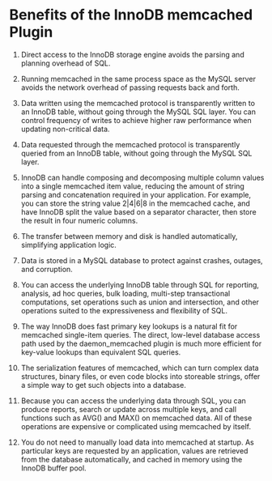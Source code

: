 # Benefits of the InnoDB memcached Plugin

1. Direct access to the InnoDB storage engine avoids the parsing and planning overhead of SQL.

2. Running memcached in the same process space as the MySQL server avoids the network overhead of passing requests back and forth.

3. Data written using the memcached protocol is transparently written to an InnoDB table, without going through the MySQL SQL layer. You can control frequency of writes to achieve higher raw performance when updating non-critical data.

4. Data requested through the memcached protocol is transparently queried from an InnoDB table, without going through the MySQL SQL layer.

5. InnoDB can handle composing and decomposing multiple column values into a single memcached item value, reducing the amount of string parsing and concatenation required in your application. For example, you can store the string value 2|4|6|8 in the memcached cache, and have InnoDB split the value based on a separator character, then store the result in four numeric columns.

6. The transfer between memory and disk is handled automatically, simplifying application logic.

7. Data is stored in a MySQL database to protect against crashes, outages, and corruption.

8. You can access the underlying InnoDB table through SQL for reporting, analysis, ad hoc queries, bulk loading, multi-step transactional computations, set operations such as union and intersection, and other operations suited to the expressiveness and flexibility of SQL.

9. The way InnoDB does fast primary key lookups is a natural fit for memcached single-item queries. The direct, low-level database access path used by the daemon_memcached plugin is much more efficient for key-value lookups than equivalent SQL queries.

10. The serialization features of memcached, which can turn complex data structures, binary files, or even code blocks into storeable strings, offer a simple way to get such objects into a database.

11. Because you can access the underlying data through SQL, you can produce reports, search or update across multiple keys, and call functions such as AVG() and MAX() on memcached data. All of these operations are expensive or complicated using memcached by itself.

12. You do not need to manually load data into memcached at startup. As particular keys are requested by an application, values are retrieved from the database automatically, and cached in memory using the InnoDB buffer pool.
